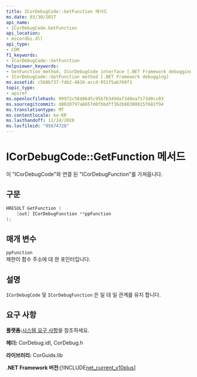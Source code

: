 ```yaml
---
title: ICorDebugCode::GetFunction 메서드
ms.date: 03/30/2017
api_name:
- ICorDebugCode.GetFunction
api_location:
- mscordbi.dll
api_type:
- COM
f1_keywords:
- ICorDebugCode::GetFunction
helpviewer_keywords:
- GetFunction method, ICorDebugCode interface [.NET Framework debugging]
- ICorDebugCode::GetFunction method [.NET Framework debugging]
ms.assetid: c568b737-fdb2-4816-accd-051f5ab760f1
topic_type:
- apiref
ms.openlocfilehash: 99972c5840645c95b7b349daf2d8ea7173d0cc03
ms.sourcegitcommit: d8020797a6657d0fbbdff362b80300815f682f94
ms.translationtype: MT
ms.contentlocale: ko-KR
ms.lasthandoff: 11/24/2020
ms.locfileid: "95674728"
---
```

# <a name="icordebugcodegetfunction-method"></a>ICorDebugCode::GetFunction 메서드

이 "ICorDebugCode"와 연결 된 "ICorDebugFunction"를 가져옵니다.  
  
## <a name="syntax"></a>구문  
  
```cpp  
HRESULT GetFunction (  
    [out] ICorDebugFunction **ppFunction  
);  
```  
  
## <a name="parameters"></a>매개 변수  

 `ppFunction`  
 제한이 함수 주소에 대 한 포인터입니다.  
  
## <a name="remarks"></a>설명  

 `ICorDebugCode` 및 `ICorDebugFunction` 은 일 대 일 관계를 유지 합니다.  
  
## <a name="requirements"></a>요구 사항  

 **플랫폼:**[시스템 요구 사항](../../get-started/system-requirements.md)을 참조하세요.  
  
 **헤더:** CorDebug.idl, CorDebug.h  
  
 **라이브러리:** CorGuids.lib  
  
 **.NET Framework 버전:**[!INCLUDE[net_current_v10plus](../../../../includes/net-current-v10plus-md.md)]
